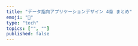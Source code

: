 ```yaml
---
title: "データ指向アプリケーションデザイン 4章 まとめ"
emoji: "🎩"
type: "tech"
topics: ["", ""]
published: false
---
```

